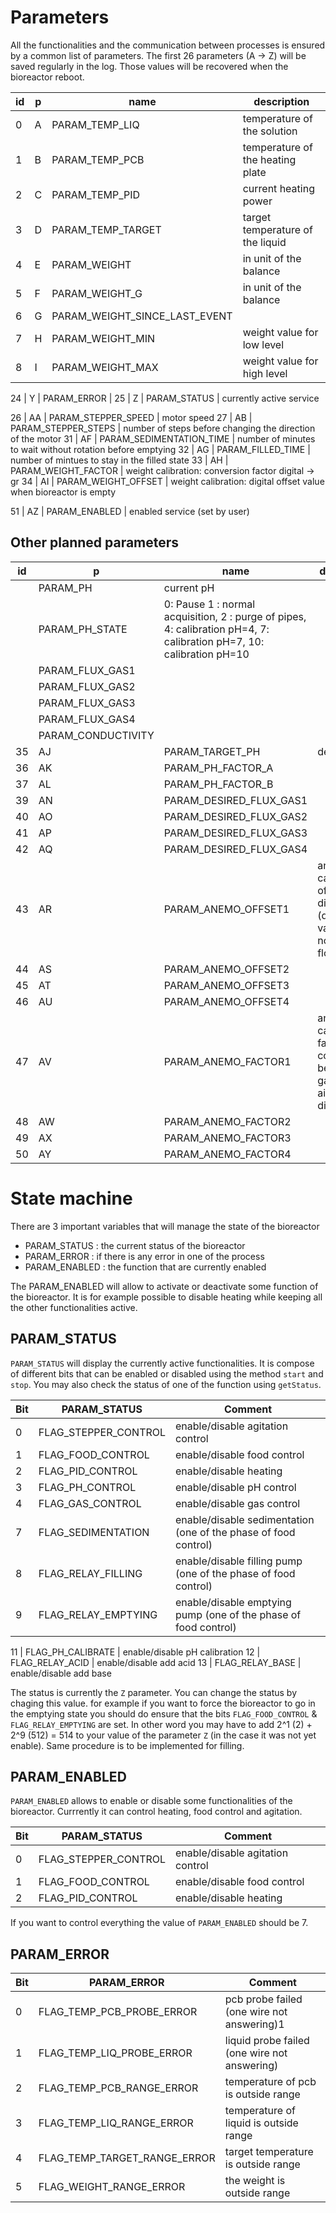 Parameters
==========

All the functionalities and the communication between processes is ensured by a common list of parameters.
The first 26 parameters (A -> Z) will be saved regularly in the log. Those values will be recovered when the
bioreactor reboot.



id | p  | name                          | description
---|----|-------------------------------|---------------------------------------------------------------------------------
0  | A  | PARAM_TEMP_LIQ                | temperature of the solution
1  | B  | PARAM_TEMP_PCB                | temperature of the heating plate
2  | C  | PARAM_TEMP_PID                | current heating power
3  | D  | PARAM_TEMP_TARGET             | target temperature of the liquid
4  | E  | PARAM_WEIGHT                  | in unit of the balance
5  | F  | PARAM_WEIGHT_G                | in unit of the balance
6  | G  | PARAM_WEIGHT_SINCE_LAST_EVENT |
7  | H  | PARAM_WEIGHT_MIN              | weight value for low level
8  | I  | PARAM_WEIGHT_MAX              | weight value for high level

24 | Y  | PARAM_ERROR                   |
25 | Z  | PARAM_STATUS                  | currently active service

26 | AA | PARAM_STEPPER_SPEED          | motor speed
27 | AB | PARAM_STEPPER_STEPS          | number of steps before changing the direction of the motor
31 | AF | PARAM_SEDIMENTATION_TIME     | number of minutes to wait without rotation before emptying
32 | AG | PARAM_FILLED_TIME            | number of mintues to stay in the filled state
33 | AH | PARAM_WEIGHT_FACTOR          | weight calibration: conversion factor digital -> gr
34 | AI | PARAM_WEIGHT_OFFSET          | weight calibration: digital offset value when bioreactor is empty

51 | AZ | PARAM_ENABLED                | enabled service (set by user)


Other planned parameters
-------------------------

id | p  | name                          | description
---|----|-------------------------------|---------------------------------------------------------------------------------
   |    | PARAM_PH                      | current pH
   |    | PARAM_PH_STATE                | 0: Pause 1 : normal acquisition, 2 : purge of pipes,  4: calibration pH=4, 7: calibration pH=7, 10: calibration pH=10
   |    | PARAM_FLUX_GAS1               |
   |    | PARAM_FLUX_GAS2               |
   |    | PARAM_FLUX_GAS3               |
   |    | PARAM_FLUX_GAS4               |
   |    | PARAM_CONDUCTIVITY            |
35 | AJ | PARAM_TARGET_PH               | desired pH
36 | AK | PARAM_PH_FACTOR_A             |
37 | AL | PARAM_PH_FACTOR_B             |
39 | AN | PARAM_DESIRED_FLUX_GAS1       |
40 | AO | PARAM_DESIRED_FLUX_GAS2       |
41 | AP | PARAM_DESIRED_FLUX_GAS3       |
42 | AQ | PARAM_DESIRED_FLUX_GAS4       |
43 | AR | PARAM_ANEMO_OFFSET1           | anemometer calibration: offset of the digital value (digital value when no gas is flowing)
44 | AS | PARAM_ANEMO_OFFSET2           |
45 | AT | PARAM_ANEMO_OFFSET3           |
46 | AU | PARAM_ANEMO_OFFSET4           |
47 | AV | PARAM_ANEMO_FACTOR1           | anemometer calibration factor: conversion between gas flux (of air) and digital unit
48 | AW | PARAM_ANEMO_FACTOR2           |
49 | AX | PARAM_ANEMO_FACTOR3           |
50 | AY | PARAM_ANEMO_FACTOR4           |




State machine
=============

There are 3 important variables that will manage the state of the bioreactor

* PARAM_STATUS : the current status of the bioreactor
* PARAM_ERROR : if there is any error in one of the process
* PARAM_ENABLED : the function that are currently enabled

The PARAM_ENABLED will allow to activate or deactivate some function of the bioreactor. It is for example possible
to disable heating while keeping all the other functionalities active.

PARAM_STATUS
------------

`PARAM_STATUS` will display the currently active functionalities. It is compose of different bits that can
be enabled or disabled using the method `start` and `stop`. You may also check the status of one of the function using
`getStatus`.



Bit  | PARAM_STATUS         | Comment
-----|----------------------|----------------------------------
0    | FLAG_STEPPER_CONTROL | enable/disable agitation control
1    | FLAG_FOOD_CONTROL    | enable/disable food control
2    | FLAG_PID_CONTROL     | enable/disable heating
3    | FLAG_PH_CONTROL      | enable/disable pH control
4    | FLAG_GAS_CONTROL     | enable/disable gas control
7    | FLAG_SEDIMENTATION   | enable/disable sedimentation (one of the phase of food control)
8    | FLAG_RELAY_FILLING   | enable/disable filling pump (one of the phase of food control)
9    | FLAG_RELAY_EMPTYING  | enable/disable emptying pump (one of the phase of food control)

11   | FLAG_PH_CALIBRATE    | enable/disable pH calibration
12   | FLAG_RELAY_ACID      | enable/disable add acid
13   | FLAG_RELAY_BASE      | enable/disable add base

The status is currently the `Z` parameter. You can change the status by chaging this value. for example
if you want to force the bioreactor to go in the emptying state you should do ensure that the bits `FLAG_FOOD_CONTROL` &
`FLAG_RELAY_EMPTYING` are set. In other word you may have to add 2^1 (2) + 2^9 (512) = 514 to your value of the
parameter `Z` (in the case it was not yet enable). Same procedure is to be implemented for filling.


PARAM_ENABLED
-------------

`PARAM_ENABLED` allows to enable or disable some functionalities of the bioreactor. Currrently it can control
heating, food control and agitation.

Bit  | PARAM_STATUS         | Comment
-----|----------------------|----------------------------------
0    | FLAG_STEPPER_CONTROL | enable/disable agitation control
1    | FLAG_FOOD_CONTROL    | enable/disable food control
2    | FLAG_PID_CONTROL     | enable/disable heating

If you want to control everything the value of `PARAM_ENABLED` should be 7.


PARAM_ERROR
-----------

Bit  | PARAM_ERROR                  | Comment
-----|------------------------------|----------------------------------
0    | FLAG_TEMP_PCB_PROBE_ERROR    | pcb probe failed (one wire not answering)1
1    | FLAG_TEMP_LIQ_PROBE_ERROR    | liquid probe failed (one wire not answering)
2    | FLAG_TEMP_PCB_RANGE_ERROR    | temperature of pcb is outside range
3    | FLAG_TEMP_LIQ_RANGE_ERROR    | temperature of liquid is outside range
4    | FLAG_TEMP_TARGET_RANGE_ERROR | target temperature is outside range
5    | FLAG_WEIGHT_RANGE_ERROR      | the weight is outside range

